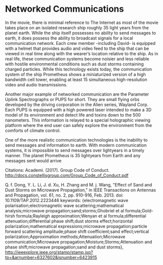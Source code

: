 # Networked Communications

In the movie, there is minimal reference to The Internet as most of the movie takes place on an isolated research ship roughly 35 light years from the planet earth. While the ship itself possesses no ability to send messages to earth, it does possess the ability to broadcast signals for a local communication network. Each crew member -including David- is equipped with a helmet that provides audio and video feed to the ship that can be viewed in real time along with the wearer’s location relative to the ship. As in real life, these communication systems become noisier and less reliable with hostile environmental conditions such as dust storms containing charged particles. While this technology exists today, the communication system of the ship Prometheus shows a miniaturized version of a high bandwidth cell tower, enabling at least 15 simultaneous high-resolution video and audio transmissions.

Another major example of networked communication are the Parameter Uplink Spectrographs or PUPS for short. They are small flying orbs developed by the driving corporation in the Alien series, Wayland Corp. Each PUPS is equipped with a high powered laser intended to make a 3D model of its environment and detect life and toxins down to the 500 nanometers. This information is relayed to a special holographic viewing platform where the end user can safely explore the environment from the comforts of climate control.

One of the more realistic communication technologies is the inability to send messages and information to earth. With modern communication systems, it is impossible to send messages over lightyears in a timely manner. The planet Prometheus is 35 lightyears from Earth and any messages sent would arrive

Citations:
Academi. (2017). Group Code of Conduct. http://docs.constellisgroup.com/Group_Code_of_Conduct.pdf 

Q. f. Dong, Y. L. Li, J. d. Xu, H. Zhang and M. j. Wang, "Effect of Sand and Dust Storms on Microwave Propagation," in IEEE Transactions on Antennas and Propagation, vol. 61, no. 2, pp. 910-916, Feb. 2013.
doi: 10.1109/TAP.2012.2223446
keywords: {electromagnetic wave polarisation;electromagnetic wave scattering;mathematical analysis;microwave propagation;sand;storms;Ghobriel et al formula;Gold-hirsh formula;Rayleigh approximation;Wenyan et al formula;differential attenuation;differential phase shift;dust storms effect;horizontal polarization;mathematical expressions;microwave propagation;particle forward scattering amplitude;phase shift coefficient;sand effect;vertical polarization;Approximation methods;Attenuation;Microwave communication;Microwave propagation;Moisture;Storms;Attenuation and phase shift;microwave propagation;sand and dust storms}, http://ieeexplore.ieee.org/stamp/stamp.jsp?tp=&arnumber=6327602&isnumber=6423915

